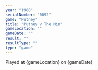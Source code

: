 ```yaml
---
year: "1988"
serialNumber: "0092" 
game: "Putney"
title: "Putney v The Min"
gameLocation: ""
gameDate: ""
result: ""
resultType: ""
type: "game"
---
```


Played at {gameLocation} on {gameDate} 